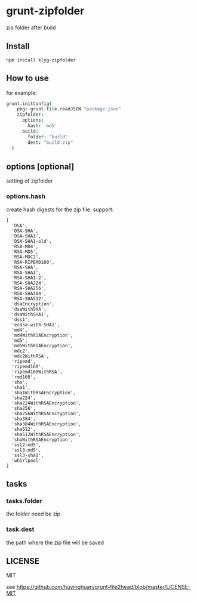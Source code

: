 grunt-zipfolder
==============
  zip folder after build
  
## Install
```shell
npm install klyg-zipfolder
```

## How to use
for example:

```coffeescript
grunt.initConfig(
    pkg: grunt.file.readJSON "package.json"
    zipfolder:
      options:
        hash: 'md5'
      build:
        folder: "build"
        dest: "build.zip"
  )
```

## options [optional]
  setting of zipfolder

### options.hash
  create hash digests for the zip file.
  support:
 
```
[ 
  'DSA',
  'DSA-SHA',
  'DSA-SHA1',
  'DSA-SHA1-old',
  'RSA-MD4',
  'RSA-MD5',
  'RSA-MDC2',
  'RSA-RIPEMD160',
  'RSA-SHA',
  'RSA-SHA1',
  'RSA-SHA1-2',
  'RSA-SHA224',
  'RSA-SHA256',
  'RSA-SHA384',
  'RSA-SHA512',
  'dsaEncryption',
  'dsaWithSHA',
  'dsaWithSHA1',
  'dss1',
  'ecdsa-with-SHA1',
  'md4',
  'md4WithRSAEncryption',
  'md5',
  'md5WithRSAEncryption',
  'mdc2',
  'mdc2WithRSA',
  'ripemd',
  'ripemd160',
  'ripemd160WithRSA',
  'rmd160',
  'sha',
  'sha1',
  'sha1WithRSAEncryption',
  'sha224',
  'sha224WithRSAEncryption',
  'sha256',
  'sha256WithRSAEncryption',
  'sha384',
  'sha384WithRSAEncryption',
  'sha512',
  'sha512WithRSAEncryption',
  'shaWithRSAEncryption',
  'ssl2-md5',
  'ssl3-md5',
  'ssl3-sha1',
  'whirlpool' 
]
```
  
## tasks

### tasks.folder
  the folder need be zip
  
### task.dest
  the path where the zip file will be saved
  
## LICENSE
MIT

  see https://github.com/huyinghuan/grunt-file2head/blob/master/LICENSE-MIT

